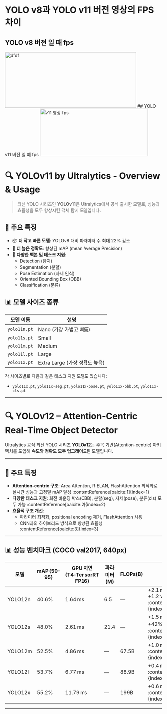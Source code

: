 # YOLO v8과 YOLO v11 버전 영상의 FPS 차이
## YOLO v8 버전 일 때 fps
<img width="421" height="178" alt="dfdf" src="https://github.com/user-attachments/assets/0d7957bc-d538-42da-83c8-eb53f3b91d03" />
## YOLO v11 버전 일 떄 fps
<img width="347" height="152" alt="v11 영상 fps" src="https://github.com/user-attachments/assets/f0de9321-a4fb-42f9-9fa9-440c17ca980f" />



# 🔍 YOLOv11 by Ultralytics - Overview & Usage

> 최신 YOLO 시리즈인 **YOLOv11**은 Ultralytics에서 공식 출시한 모델로, 성능과 효율성을 모두 향상시킨 객체 탐지 모델입니다.

## 🚀 주요 특징

- 📦 **더 작고 빠른 모델**: YOLOv8 대비 파라미터 수 최대 22% 감소
- 🎯 **더 높은 정확도**: 향상된 mAP (mean Average Precision)
- 🧠 **다양한 백본 및 태스크 지원**:
  - Detection (탐지)
  - Segmentation (분할)
  - Pose Estimation (자세 인식)
  - Oriented Bounding Box (OBB)
  - Classification (분류)

## 📊 모델 사이즈 종류

| 모델 이름 | 설명 |
|-----------|------|
| `yolo11n.pt` | Nano (가장 가볍고 빠름) |
| `yolo11s.pt` | Small |
| `yolo11m.pt` | Medium |
| `yolo11l.pt` | Large |
| `yolo11x.pt` | Extra Large (가장 정확도 높음) |

각 사이즈별로 다음과 같은 태스크 지원 모델도 있습니다:
- `yolo11x.pt`, `yolo11x-seg.pt`, `yolo11x-pose.pt`, `yolo11x-obb.pt`, `yolo11x-cls.pt`

---

# 🔍 YOLOv12 – Attention-Centric Real‑Time Object Detector

Ultralytics 공식 최신 YOLO 시리즈 **YOLOv12**는 주목 기반(Attention-centric) 아키텍처를 도입해 **속도와 정확도 모두 업그레이드**된 모델입니다.

---

## 🚀 주요 특징

- **Attention‑centric 구조**: Area Attention, R‑ELAN, FlashAttention 최적화로 실시간 성능과 고정밀 mAP 달성 :contentReference[oaicite:1]{index=1}  
- **다양한 태스크 지원**: 회전 바운딩 박스(OBB), 분할(seg), 자세(pose), 분류(cls) 모두 가능 :contentReference[oaicite:2]{index=2}  
- **효율적 구조 개선**:
  - 파라미터 최적화, positional encoding 제거, FlashAttention 사용
  - CNN과의 하이브리드 방식으로 향상된 효율성 :contentReference[oaicite:3]{index=3}

---

## 📊 성능 벤치마크 (COCO val2017, 640px)

| 모델 | mAP (50–95) | GPU 지연(T4‑TensorRT FP16) | 파라미터(M) | FLOPs(B) | 전 버전 대비 |
|------|-------------|-----------------------------|-------------|----------|-------------|
| YOLO12n | 40.6% | 1.64 ms | 6.5 | — | +2.1 mAP vs YOLOv10n / +1.2 vs YOLOv11n :contentReference[oaicite:4]{index=4} |
| YOLO12s | 48.0% | 2.61 ms | 21.4 | — | +1.5 mAP vs RT‑DETR, +42% 속도 :contentReference[oaicite:5]{index=5} |
| YOLO12m | 52.5% | 4.86 ms | — | 67.5B | +1.0 mAP vs YOLO11m :contentReference[oaicite:6]{index=6} |
| YOLO12l | 53.7% | 6.77 ms | — | 88.9B | +0.4 mAP vs YOLO11l :contentReference[oaicite:7]{index=7} |
| YOLO12x | 55.2% | 11.79 ms | — | 199B | +0.6 mAP vs YOLO11x :contentReference[oaicite:8]{index=8} |

---


